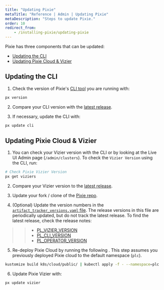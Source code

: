 ```yaml
---
title: "Updating Pixie"
metaTitle: "Reference | Admin | Updating Pixie"
metaDescription: "Steps to update Pixie."
order: 10
redirect_from:
    - /installing-pixie/updating-pixie
---
```


Pixie has three components that can be updated:

- [Updating the CLI](/reference/admin/updating-pixie/#updating-the-cli)
- [Updating Pixie Cloud & Vizier](/reference/admin/updating-pixie/#updating-pixie-cloud-and-vizier)

## Updating the CLI

1. Check the version of Pixie's [CLI tool](/installing-pixie/install-schemes/cli) you are running with:

```bash
px version
```

2. Compare your CLI version with the [latest release](/reference/admin/product-updates/#pixie-cli).

3. If necessary, update the CLI with:

```bash
px update cli
```

## Updating Pixie Cloud & Vizier

1. You can check your Vizier version with the CLI or by looking at the Live UI Admin page (`/admin/clusters`). To check the `Vizier Version` using the CLI, run:

```bash
# Check Pixie Vizier Version
px get viziers
```

2. Compare your Vizier version to the [latest release](/reference/admin/product-updates/#pixie-platform).

3. Update your fork / clone of the [Pixie repo](https://github.com/pixie-io/pixie).

4. (Optional) Update the version numbers in the [`artifact_tracker_versions.yaml` file](https://github.com/pixie-io/pixie/blob/main/k8s/cloud/public/artifact_tracker_versions.yaml). The release versions in this file are periodically updated, but do not track the latest release. To find the latest release, check the release notes:

>> - [PL_VIZIER_VERSION](/reference/admin/product-updates/#pixie-platform)
>> - [PL_CLI_VERSION](reference/admin/product-updates/#pixie-cli)
>> - [PL_OPERATOR_VERSION](/reference/admin/product-updates/#pixie-operator)

5. Re-deploy Pixie Cloud by running the following . This step assumes you previously deployed Pixie cloud to the default namespace (`plc`).

```bash
kustomize build k8s/cloud/public/ | kubectl apply -f - --namespace=plc
```

6. Update Pixie Vizier with:

```
px update vizier
```
